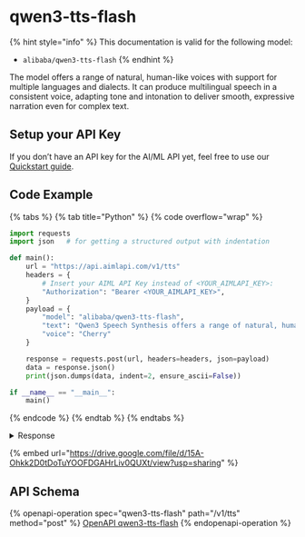 # qwen3-tts-flash

{% hint style="info" %}
This documentation is valid for the following model: &#x20;

* &#x20;`alibaba/qwen3-tts-flash`
{% endhint %}

The model offers a range of natural, human-like voices with support for multiple languages and dialects. It can produce multilingual speech in a consistent voice, adapting tone and intonation to deliver smooth, expressive narration even for complex text.

## Setup your API Key

If you don’t have an API key for the AI/ML API yet, feel free to use our [Quickstart guide](https://docs.aimlapi.com/quickstart/setting-up).

## Code Example

{% tabs %}
{% tab title="Python" %}
{% code overflow="wrap" %}
```python
import requests
import json   # for getting a structured output with indentation

def main():
    url = "https://api.aimlapi.com/v1/tts"
    headers = {
        # Insert your AIML API Key instead of <YOUR_AIMLAPI_KEY>:
        "Authorization": "Bearer <YOUR_AIMLAPI_KEY>",
    }
    payload = { 
        "model": "alibaba/qwen3-tts-flash",
        "text": "Qwen3 Speech Synthesis offers a range of natural, human-like voices with support for multiple languages and dialects. It can produce multilingual speech in a consistent voice, adapting tone and intonation to deliver smooth, expressive narration even for complex text.",
        "voice": "Cherry"
    }

    response = requests.post(url, headers=headers, json=payload)
    data = response.json()
    print(json.dumps(data, indent=2, ensure_ascii=False))

if __name__ == "__main__":
    main()
```
{% endcode %}
{% endtab %}
{% endtabs %}

<details>

<summary>Response</summary>

{% code overflow="wrap" %}
```json5
{
  "audio": {
    "url": "http://dashscope-result-sgp.oss-ap-southeast-1.aliyuncs.com/1d/18/20251022/cc0d532d/4adfa7be-08fe-4960-96c9-7dd866b24b48.wav?Expires=1761212494&OSSAccessKeyId=LTAI5tBLUzt9WaK89DU8aECd&Signature=CRyPQI%2BtVRQZSfjI5C5QH0VGDwU%3D"
  },
  "usage": {
    "characters": 267
  }
}
```
{% endcode %}

</details>

{% embed url="https://drive.google.com/file/d/15A-Ohkk2D0tDoTuYOOFDGAHrLiv0QUXt/view?usp=sharing" %}

## API Schema

{% openapi-operation spec="qwen3-tts-flash" path="/v1/tts" method="post" %}
[OpenAPI qwen3-tts-flash](https://raw.githubusercontent.com/aimlapi/api-docs/refs/heads/main/docs/api-references/speech-models/Alibaba-Cloud/qwen3-tts-flash.json)
{% endopenapi-operation %}
